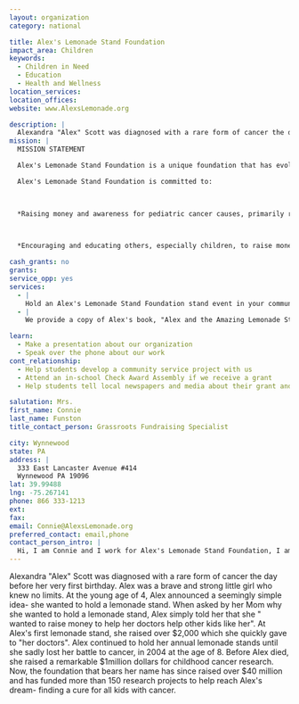 ```yaml
---
layout: organization
category: national

title: Alex's Lemonade Stand Foundation
impact_area: Children
keywords: 
  - Children in Need
  - Education
  - Health and Wellness
location_services: 
location_offices: 
website: www.AlexsLemonade.org

description: |
  Alexandra "Alex" Scott was diagnosed with a rare form of cancer the day before her very first birthday. Alex was a brave and strong little girl who knew no limits. At the young age of 4, Alex announced a seemingly simple idea- she wanted to hold a lemonade stand. When asked by her Mom why she wanted to hold a lemonade stand, Alex simply told her that she " wanted to raise money to help her doctors help other kids like her". At Alex's first lemonade stand, she raised over $2,000 which she quickly gave to "her doctors". Alex continued to hold her annual lemonade stands until she sadly lost her battle to cancer, in 2004 at the age of 8. Before Alex died, she raised a remarkable $1million dollars for childhood cancer research. Now, the foundation that bears her name has since raised over $40 million and has funded more than 150 research projects to help reach Alex's dream- finding a cure for all kids with cancer.
mission: |
  MISSION STATEMENT

  Alex's Lemonade Stand Foundation is a unique foundation that has evolved from a young cancer patient's front yard lemonade stand to a nationwide fundraising movement for childhood cancer.

  Alex's Lemonade Stand Foundation is committed to:

  

  *Raising money and awareness for pediatric cancer causes, primarily research into new cures and treatments.

  

  *Encouraging and educating others, especially children, to raise money for Alex's Lemonade Stand Foundation for childhood cancer. 

cash_grants: no
grants: 
service_opp: yes
services: 
  - |
    Hold an Alex's Lemonade Stand Foundation stand event in your community. Hand out lemonade for donations of any amount, just like Alex did, while educating your surrounding community about Alex and her foundation. The need for childhood cancer research is severly underfunded, Alex proved how strong the power of one can be and that no matter your age, you can make a difference in the battle against childhood cancer, one cup at a time.
  - |
    We provide a copy of Alex's book, "Alex and the Amazing Lemonade Stand" to schools who request our book from our website. Request a book for a local elementary school and go and read the book to a certain grade or the entire school. Finish your visit with hosting a Alex's Lemonade Stand with the children you read the book to.

learn: 
  - Make a presentation about our organization
  - Speak over the phone about our work
cont_relationship: 
  - Help students develop a community service project with us
  - Attend an in-school Check Award Assembly if we receive a grant
  - Help students tell local newspapers and media about their grant and/or project with us

salutation: Mrs.
first_name: Connie
last_name: Funston
title_contact_person: Grassroots Fundraising Specialist

city: Wynnewood
state: PA
address: |
  333 East Lancaster Avenue #414  
  Wynnewood PA 19096
lat: 39.99488
lng: -75.267141
phone: 866 333-1213
ext: 
fax: 
email: Connie@AlexsLemonade.org
preferred_contact: email,phone
contact_person_intro: |
  Hi, I am Connie and I work for Alex's Lemonade Stand Foundation, I am a Grassroots Fundraising Specialist- what does that mean? I work with a lot of teachers and students to come up with fun and creative fundraisers to host for Alex's Lemonade Stand Foundation, like holding a lemonade stand or bake sale or walk-a-thon. Alex was very inspirational and I believe all children have the ability to inspire others to get involved.
---
```

Alexandra "Alex" Scott was diagnosed with a rare form of cancer the day before her very first birthday. Alex was a brave and strong little girl who knew no limits. At the young age of 4, Alex announced a seemingly simple idea- she wanted to hold a lemonade stand. When asked by her Mom why she wanted to hold a lemonade stand, Alex simply told her that she " wanted to raise money to help her doctors help other kids like her". At Alex's first lemonade stand, she raised over $2,000 which she quickly gave to "her doctors". Alex continued to hold her annual lemonade stands until she sadly lost her battle to cancer, in 2004 at the age of 8. Before Alex died, she raised a remarkable $1million dollars for childhood cancer research. Now, the foundation that bears her name has since raised over $40 million and has funded more than 150 research projects to help reach Alex's dream- finding a cure for all kids with cancer.